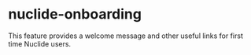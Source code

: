# nuclide-onboarding

This feature provides a welcome message and other useful links for first time Nuclide users.
